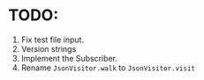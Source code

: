 # TODO:
1. Fix test file input.
1. Version strings
1. Implement the Subscriber.
1. Rename `JsonVisitor.walk` to `JsonVisitor.visit`

